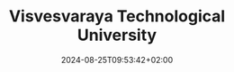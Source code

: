 ---
date: '2024-08-25T09:53:42+02:00' # date in which the content is created - defaults to "today"
title: 'Visvesvaraya Technological University'
draft: false # set to "true" if you want to hide the content 

university: "Visvesvaraya Technological University"
year: "2008-2012"
degree: "Bachelor of Engineering (BE), Computer Science & Engineering"

---